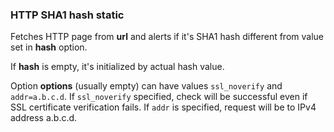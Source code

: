 ### HTTP SHA1 hash static
Fetches HTTP page from **url** and alerts if it's SHA1 hash different from value set in **hash** option.

If **hash** is empty, it's initialized by actual hash value.

Option **options** (usually empty) can have values `ssl_noverify` and `addr=a.b.c.d`. 
If `ssl_noverify` specified, check will be successful even if SSL certificate verification fails.
If `addr` is specified, request will be to IPv4 address a.b.c.d.
